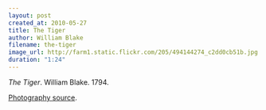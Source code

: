 ```yaml
---
layout: post
created_at: 2010-05-27
title: The Tiger
author: William Blake
filename: the-tiger
image_url: http://farm1.static.flickr.com/205/494144274_c2dd0cb51b.jpg
duration: "1:24"
---
```


_The Tiger_.  William Blake.  1794.

[Photography source](http://www.flickr.com/photos/tambako/494144274/).
